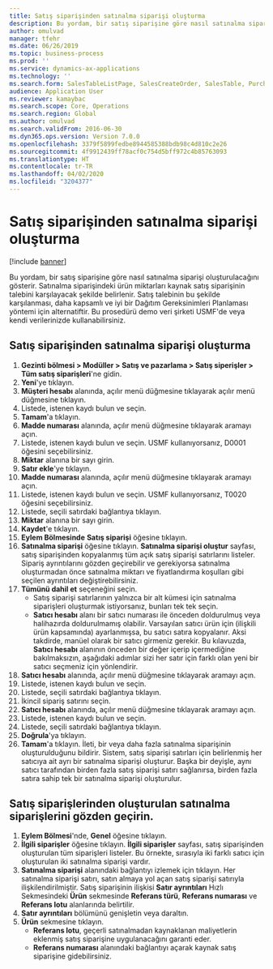 ```yaml
---
title: Satış siparişinden satınalma siparişi oluşturma
description: Bu yordam, bir satış siparişine göre nasıl satınalma siparişi oluşturulacağını gösterir.
author: omulvad
manager: tfehr
ms.date: 06/26/2019
ms.topic: business-process
ms.prod: ''
ms.service: dynamics-ax-applications
ms.technology: ''
ms.search.form: SalesTableListPage, SalesCreateOrder, SalesTable, PurchCreateFromSalesOrder, VendAccountItemLookup, SalesTableReferences, PurchTable
audience: Application User
ms.reviewer: kamaybac
ms.search.scope: Core, Operations
ms.search.region: Global
ms.author: omulvad
ms.search.validFrom: 2016-06-30
ms.dyn365.ops.version: Version 7.0.0
ms.openlocfilehash: 3379f5899fedbe8944585388bdb98c4d810c2e26
ms.sourcegitcommit: 4f9912439ff78acf0c754d5bff972c4b85763093
ms.translationtype: HT
ms.contentlocale: tr-TR
ms.lasthandoff: 04/02/2020
ms.locfileid: "3204377"
---
```

# <a name="create-a-purchase-order-from-a-sales-order"></a>Satış siparişinden satınalma siparişi oluşturma

[!include [banner](../../includes/banner.md)]

Bu yordam, bir satış siparişine göre nasıl satınalma siparişi oluşturulacağını gösterir. Satınalma siparişindeki ürün miktarları kaynak satış siparişinin talebini karşılayacak şekilde belirlenir. Satış talebinin bu şekilde karşılanması, daha kapsamlı ve iyi bir Dağıtım Gereksinimleri Planlaması yöntemi için alternatiftir. Bu prosedürü demo veri şirketi USMF'de veya kendi verilerinizde kullanabilirsiniz.


## <a name="create-a-purchase-order-from-a-sales-order"></a>Satış siparişinden satınalma siparişi oluşturma
1. **Gezinti bölmesi > Modüller > Satış ve pazarlama > Satış siperişler > Tüm satış siparişleri**'ne gidin.
2. **Yeni**'ye tıklayın.
3. **Müşteri hesabı** alanında, açılır menü düğmesine tıklayarak açılır menü düğmesine tıklayın.
4. Listede, istenen kaydı bulun ve seçin.
5. **Tamam**'a tıklayın.
6. **Madde numarası** alanında, açılır menü düğmesine tıklayarak aramayı açın.
7. Listede, istenen kaydı bulun ve seçin. USMF kullanıyorsanız, D0001 öğesini seçebilirsiniz.  
8. **Miktar** alanına bir sayı girin.
9. **Satır ekle**'ye tıklayın.
10. **Madde numarası** alanında, açılır menü düğmesine tıklayarak aramayı açın.
11. Listede, istenen kaydı bulun ve seçin. USMF kullanıyorsanız, T0020 öğesini seçebilirsiniz.  
12. Listede, seçili satırdaki bağlantıya tıklayın.
13. **Miktar** alanına bir sayı girin.
14. **Kaydet**'e tıklayın.
15. **Eylem Bölmesinde** **Satış siparişi** öğesine tıklayın.
16. **Satınalma siparişi** öğesine tıklayın. **Satınalma siparişi oluştur** sayfası, satış siparişinden kopyalanmış tüm açık satış siparişi satırlarını listeler. Sipariş ayrıntılarını gözden geçirebilir ve gerekiyorsa satınalma oluşturmadan önce satınalma miktarı ve fiyatlandırma koşulları gibi seçilen ayrıntıları değiştirebilirsiniz. 
17. **Tümünü dahil et** seçeneğini seçin.
    - Satış siparişi satırlarının yalnızca bir alt kümesi için satınalma siparişleri oluşturmak istiyorsanız, bunları tek tek seçin.  
    - **Satıcı hesabı** alanı bir satıcı numarası ile önceden doldurulmuş veya halihazırda doldurulmamış olabilir. Varsayılan satıcı ürün için (ilişkili ürün kapsamında) ayarlanmışsa, bu satıcı satıra kopyalanır. Aksi takdirde, manüel olarak bir satıcı girmeniz gerekir.  Bu kılavuzda, **Satıcı hesabı** alanının önceden bir değer içerip içermediğine bakılmaksızın, aşağıdaki adımlar sizi her satır için farklı olan yeni bir satıcı seçmeniz için yönlendirir.  
18. **Satıcı hesabı** alanında, açılır menü düğmesine tıklayarak aramayı açın.
19. Listede, istenen kaydı bulun ve seçin.
20. Listede, seçili satırdaki bağlantıya tıklayın.
21. İkincil sipariş satırını seçin.
22. **Satıcı hesabı** alanında, açılır menü düğmesine tıklayarak aramayı açın.
23. Listede, istenen kaydı bulun ve seçin.
24. Listede, seçili satırdaki bağlantıya tıklayın.
25. **Doğrula**'ya tıklayın.
26. **Tamam**'a tıklayın. İleti, bir veya daha fazla satınalma siparişinin oluşturulduğunu bildirir. Sistem, satış siparişi satırları için belirlenmiş her satıcıya ait ayrı bir satınalma siparişi oluşturur. Başka bir deyişle, aynı satıcı tarafından birden fazla satış siparişi satırı sağlanırsa, birden fazla satıra sahip tek bir satınalma siparişi oluşturulur.  

## <a name="review-purchase-orders-created-from-sales-orders"></a>Satış siparişlerinden oluşturulan satınalma siparişlerini gözden geçirin.
1. **Eylem Bölmesi**'nde, **Genel** öğesine tıklayın.
2. **İlgili siparişler** öğesine tıklayın. **İlgili siparişler** sayfası, satış siparişinden oluşturulan tüm siparişleri listeler. Bu örnekte, sırasıyla iki farklı satıcı için oluşturulan iki satınalma siparişi vardır. 
3. **Satınalma siparişi** alanındaki bağlantıyı izlemek için tıklayın. Her satınalma siparişi satırı, satın almaya yol açan satış siparişi satırıyla ilişkilendirilmiştir. Satış siparişinin ilişkisi **Satır ayrıntıları** Hızlı Sekmesindeki **Ürün** sekmesinde **Referans türü**, **Referans numarası** ve **Referans lotu** alanlarında belirtilir.  
4. **Satır ayrıntıları** bölümünü genişletin veya daraltın.
5. **Ürün** sekmesine tıklayın.
    - **Referans lotu**, geçerli satınalmadan kaynaklanan maliyetlerin eklenmiş satış siparişine uygulanacağını garanti eder.  
    - **Referans numarası** alanındaki bağlantıyı açarak kaynak satış siparişine gidebilirsiniz.  

